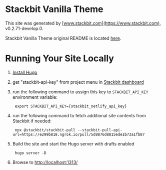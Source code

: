 # Stackbit Vanilla Theme

This site was generated by [www.stackbit.com](https://www.stackbit.com), v0.2.71-develop.0.

Stackbit Vanilla Theme original README is located [here](./README.theme.md).

# Running Your Site Locally

1. [Install Hugo](https://gohugo.io/getting-started/quick-start/#step-1-install-hugo)

1. get "stackbit-api-key" from project menu in [Stackbit dashboard](https://app.stackbit.com/dashboard)

1. run the following command to assign this key to `STACKBIT_API_KEY` environment variable:

        export STACKBIT_API_KEY={stackbit_netlify_api_key}

1. run the following command to fetch additional site contents from Stackbit if needed:

        npx @stackbit/stackbit-pull --stackbit-pull-api-url=https://e299b818.ngrok.io/pull/5d8876d8815ede1b73a1fb87

1. Build the site and start the Hugo server with drafts enabled

        hugo server -D

1. Browse to [http://localhost:1313/](http://localhost:1313/)
